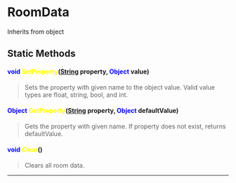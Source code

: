 # RoomData
Inherits from object
## Static Methods
#### <span style="color:blue;">void</span> <span style="color:yellow;">SetProperty</span>(<span style="color:blue;">[String](../static/String.md)</span> property, <span style="color:blue;">Object</span> value)
> Sets the property with given name to the object value. Valid value types are float, string, bool, and int.
#### <span style="color:blue;">Object</span> <span style="color:yellow;">GetProperty</span>(<span style="color:blue;">[String](../static/String.md)</span> property, <span style="color:blue;">Object</span> defaultValue)
> Gets the property with given name. If property does not exist, returns defaultValue.
#### <span style="color:blue;">void</span> <span style="color:yellow;">Clear</span>()
> Clears all room data.

---

